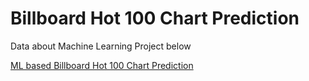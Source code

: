 # Billboard Hot 100 Chart Prediction
Data about Machine Learning Project below  
  
[ML based Billboard Hot 100 Chart Prediction](https://playful-visualization.netlify.app/2/)  
